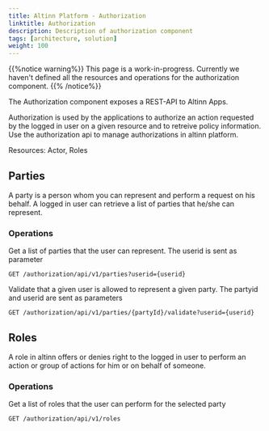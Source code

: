 ```yaml
---
title: Altinn Platform - Authorization
linktitle: Authorization
description: Description of authorization component
tags: [architecture, solution]
weight: 100
---
```


{{%notice warning%}}
This page is a work-in-progress. Currently we haven't defined all the resources and operations for the authorization component.
{{% /notice%}}

The Authorization component exposes a REST-API to Altinn Apps.

Authorization is used by the applications to authorize an action requested by the logged in user on a given resource and to retreive policy information. Use the authorization api to manage authorizations in altinn platform.

Resources: Actor, Roles

## Parties
A party is a person whom  you can represent and perform a request on his behalf. A logged in user can retrieve a list of parties that he/she can represent.

### Operations

Get a list of parties that the user can represent. The userid is sent as parameter

```http
GET /authorization/api/v1/parties?userid={userid}
```

Validate that a given user is allowed to represent a given party. The partyid and userid are sent as parameters

```http
GET /authorization/api/v1/parties/{partyId}/validate?userid={userid}
```

## Roles
A role in altinn offers or denies right to the logged in user to perform an action or group of actions for him or on behalf of someone. 

### Operations
Get a list of roles that the user can perform for the selected party

```http
GET /authorization/api/v1/roles
```